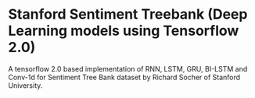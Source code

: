 # Stanford Sentiment Treebank (Deep Learning models using Tensorflow 2.0)
A tensorflow 2.0 based implementation of RNN, LSTM, GRU, BI-LSTM and Conv-1d for Sentiment Tree Bank dataset by Richard Socher of Stanford University.
